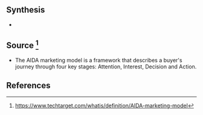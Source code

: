 ## Synthesis
- 
## Source [^1]
- The AIDA marketing model is a framework that describes a buyer's journey through four key stages: Attention, Interest, Decision and Action.
## References

[^1]: https://www.techtarget.com/whatis/definition/AIDA-marketing-model